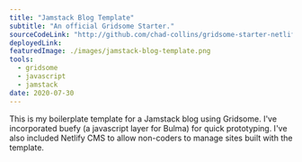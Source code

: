 ```yaml
---
title: "Jamstack Blog Template"
subtitle: "An official Gridsome Starter."
sourceCodeLink: "http://github.com/chad-collins/gridsome-starter-netlifycms-buefy"
deployedLink:
featuredImage: ./images/jamstack-blog-template.png
tools:
  - gridsome
  - javascript
  - jamstack
date: 2020-07-30
---
```


This is my boilerplate template for a Jamstack blog using Gridsome. I've incorporated buefy (a javascript layer for Bulma) for quick prototyping. I've also included Netlify CMS to allow non-coders to manage sites built with the template.
